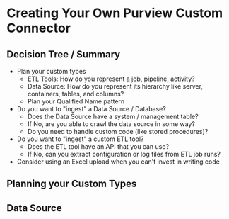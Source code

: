 # Creating Your Own Purview Custom Connector

## Decision Tree / Summary

* Plan your custom types
  * ETL Tools: How do you represent a job, pipeline, activity?
  * Data Source: How do you represent its hierarchy like server, containers, tables, and columns?
  * Plan your Qualified Name pattern
* Do you want to "ingest" a Data Source / Database?
  * Does the Data Source have a system / management table?
  * If No, are you able to crawl the data source in some way?
  * Do you need to handle custom code (like stored procedures)?
* Do you want to "ingest" a custom ETL tool?
  * Does the ETL tool have an API that you can use?
  * If No, can you extract configuration or log files from ETL job runs?
* Consider using an Excel upload when you can't invest in writing code

## Planning your Custom Types


## Data Source